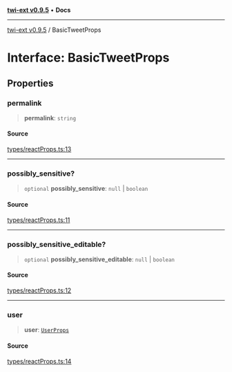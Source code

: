 [**twi-ext v0.9.5**](../README.md) • **Docs**

***

[twi-ext v0.9.5](../README.md) / BasicTweetProps

# Interface: BasicTweetProps

## Properties

### permalink

> **permalink**: `string`

#### Source

[types/reactProps.ts:13](https://github.com/Robot-Inventor/twi-ext/blob/0043afb9bd23d6bf1ccfc7a09fc743107f67542c/src/types/reactProps.ts#L13)

***

### possibly\_sensitive?

> `optional` **possibly\_sensitive**: `null` \| `boolean`

#### Source

[types/reactProps.ts:11](https://github.com/Robot-Inventor/twi-ext/blob/0043afb9bd23d6bf1ccfc7a09fc743107f67542c/src/types/reactProps.ts#L11)

***

### possibly\_sensitive\_editable?

> `optional` **possibly\_sensitive\_editable**: `null` \| `boolean`

#### Source

[types/reactProps.ts:12](https://github.com/Robot-Inventor/twi-ext/blob/0043afb9bd23d6bf1ccfc7a09fc743107f67542c/src/types/reactProps.ts#L12)

***

### user

> **user**: [`UserProps`](UserProps.md)

#### Source

[types/reactProps.ts:14](https://github.com/Robot-Inventor/twi-ext/blob/0043afb9bd23d6bf1ccfc7a09fc743107f67542c/src/types/reactProps.ts#L14)
